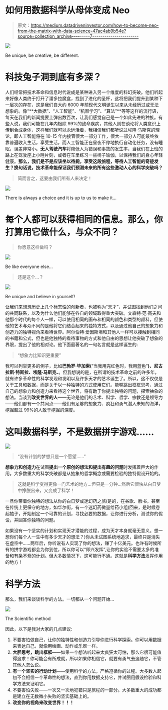 # 如何用数据科学从母体变成 Neo

> 原文：<https://medium.datadriveninvestor.com/how-to-become-neo-from-the-matrix-with-data-science-47ac4ab9b54e?source=collection_archive---------7----------------------->

![](img/5fc5cf34c4dccd7e66eeb72210782f8c.png)

Be unique, be creative, be different.

# 科技兔子洞到底有多深？

人们经常把技术革命和信息时代说成是某种进入另一个维度的科幻突破。他们听起来好像人类终于打开了潘多拉魔盒，找到了进化的圣杯，这将把我们提升到某种下一层次的存在，这是我们自大约 6000 年前现代文明诞生以来从未经历过或无法想象的。像“**大数据”、“人工智能”、“机器学习”、“算法”**等等这样的流行语，每天在我们的新闻提要上弹出数百次，让我们感觉自己是一个如此先进的种族。有些人说，我们可能在几年内根除 99%的致命疾病，其他人则在谈论将人类意识上传到合成身体，这样我们就可以永远活着，我相信我们都听说过埃隆·马斯克的理论，即人工智能将在 10-15 年内接管很大一部分工作，很大一部分人可能最终依靠普遍收入生活，享受生活，而人工智能正在昼夜不停地执行自动化任务，没有睡眠，误差非常小。**无人驾驶汽车**将降低人为错误和事故的发生率，当我们在上班的路上在驾驶座上小睡片刻，或者在车里练习一些椅子瑜伽，以保持我们的身心年轻健康。**那么，我们是不是应该坐以待毙，享受这段旅程，等待人工智能的奇迹发生？换句话说，技术革命能保证我们预测未来的所有这些激动人心的科学突破吗？**

> 简而言之，这要由我们所有人来决定！

![](img/ccc65e49c57a2d61f9cd56801e4a0343.png)

There is always a choice and it is up to us to make it…

# 每个人都可以获得相同的信息。那么，你打算用它做什么，与众不同？

> 你愿意这样做吗？

![](img/e374b42c7d227d584c7551f54f20b512.png)

Be like everyone else…

> 还是这个…？

![](img/9fc890e6310bf4cf02b7d9f81c94be74.png)

Be unique and believe in yourself!

让我们来想想历史上几个标志性的创新者，也被称为“天才”，并试图找到他们之间的共同联系，以及为什么他们能够在各自的领域取得重大突破。文森特·范·高夫和他那个时代的每个人一样，可以使用相同的画布和相同的颜色和类型的颜料，但使他的艺术与众不同的是他将它们结合起来的独特方式，以及通过他自己的想象力和创造力的独特视角来看待世界。阿尔伯特·爱因斯坦和其他人一样可以接触到相同的书籍和公式，但也是他独特的看待事物的方式和他自由的思想让他突破了想象的界限，提出了他的相对论。他下面最著名的一句名言就是这样诞生的:

> “想象力比知识更重要”

我可以列举更多的例子，比如**巴勃罗·毕加索(**“当我用完红色时，我用蓝色”**)、尼古拉斯·特斯拉、埃隆·马斯克、**。但我想说的是，在所谓的技术革命之前的许多年，就有许多革命性的科学发现和发明以及许多天才的艺术诞生了。所以，这不仅仅是关于工具和数据，而是关于以一种独特的方式使用它们。能够跳出框框思考，通过自己的想象力和创造力来看待这个世界，将有助于你提出独特的问题，探索抽象的想法。当谈到**改变世界的人**——无论是他们的艺术、科学、哲学、宗教还是领导力——他们都有一个共同点——他们有足够的想象力、疯狂和勇气潜入未知的海洋，挖掘超过 99%的人敢于挖掘的深度。

# **这叫数据科学，不是数据拼字游戏……**

![](img/d175969f57c665c40b019f605bee6fe4.png)

> “没有计划的梦想只是一个愿望……”

**想象力和创造力**在试图**提出一个原创的想法和提出有趣的问题**时发挥着巨大的作用。大多数重大的科学突破都是从抽象的哲学概念或需要检验的独特假设开始的。

> 这就是科学变得更像一门艺术的地方…但只是一分钟…然后它很快从白日梦中挣脱出来，又变成了科学！

一旦你带着你独特的想法从你的白日梦或迷幻药之旅(是的，在谷歌、脸书，甚至在传统上更保守的地方，如华尔街，有一个迷幻药微量给药小组)回来，是时候卷起袖子，开始制定一个可靠的计划，寻找必要的数据，让你进行分析，测试你的假设，并回答你独特的问题。

如果没有一个坚实的计划和实现天才潜能的过程，成为天才本身就毫无意义。想一想你们每个人一生中有多少天才的想法？)你从未试图系统地追求，最终只是消失在虚空中……两年后，你听说有人实现了你的想法，赚了十亿美元。也许有时候所有的拼字游戏都会为你到位，所以你可以“即兴发挥”,让你的实验不需要太多的准备和有条不紊的计划。但大多数情况下，这可能行不通。这就是**科学方法**发挥作用的地方！

# **科学方法**

那么，我们来谈谈科学的方法。一切都从一个问题开始…

![](img/311c20b4a826a88611409ad027838f47.png)

The Scientific method

因此，以下是我对大家的几点建议:

1.  不要害怕做自己，让你的独特性和创造力引导你进行科学探索。你可以用数据来表达自己，就像用绘画、动作或乐器一样。
2.  **大胆思考，跳出框框**——如果一个想法听起来太疯狂太可怕，那么它很可能值得追求！你可能会有所成就，所以如果你相信它，就要有勇气去追随它，不管其他人怎么说。
3.  **有一个坚实的行动计划**——使用科学的方法，严格遵循你的过程。大多数人起初不会相信一个革命性的想法，直到你用数据支持它，并试图用假设检验和科学方法来证明它。
4.  不要害怕失败——一次又一次地犯错只是旅程的一部分。大多数重大的成功都是建立在无数微小失败的坚实基础上的。
5.  **改变你的视角来改变世界！！！**